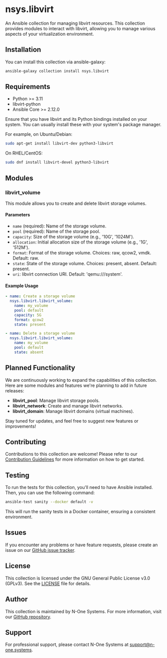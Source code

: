 # nsys.libvirt

An Ansible collection for managing libvirt resources. This collection provides modules to interact with libvirt, allowing you to manage various aspects of your virtualization environment.

## Installation

You can install this collection via ansible-galaxy:

```bash
ansible-galaxy collection install nsys.libvirt
```

## Requirements

- Python >= 3.11
- libvirt-python
- Ansible Core >= 2.12.0

Ensure that you have libvirt and its Python bindings installed on your system. You can usually install these with your system's package manager.

For example, on Ubuntu/Debian:

```bash
sudo apt-get install libvirt-dev python3-libvirt
```

On RHEL/CentOS:

```bash
sudo dnf install libvirt-devel python3-libvirt
```

## Modules

### libvirt_volume

This module allows you to create and delete libvirt storage volumes.

#### Parameters

- `name` (required): Name of the storage volume.
- `pool` (required): Name of the storage pool.
- `capacity`: Size of the storage volume (e.g., '10G', '1024M').
- `allocation`: Initial allocation size of the storage volume (e.g., '1G', '512M').
- `format`: Format of the storage volume. Choices: raw, qcow2, vmdk. Default: raw.
- `state`: State of the storage volume. Choices: present, absent. Default: present.
- `uri`: libvirt connection URI. Default: 'qemu:///system'.

#### Example Usage

```yaml
- name: Create a storage volume
  nsys.libvirt.libvirt_volume:
    name: my_volume
    pool: default
    capacity: 5G
    format: qcow2
    state: present

- name: Delete a storage volume
  nsys.libvirt.libvirt_volume:
    name: my_volume
    pool: default
    state: absent
```

## Planned Functionality

We are continuously working to expand the capabilities of this collection. Here are some modules and features we're planning to add in future releases:

- **libvirt_pool**: Manage libvirt storage pools.
- **libvirt_network**: Create and manage libvirt networks.
- **libvirt_domain**: Manage libvirt domains (virtual machines).

Stay tuned for updates, and feel free to suggest new features or improvements!

## Contributing

Contributions to this collection are welcome! Please refer to our [Contribution Guidelines](CONTRIBUTING.md) for more information on how to get started.

## Testing

To run the tests for this collection, you'll need to have Ansible installed. Then, you can use the following command:

```bash
ansible-test sanity --docker default -v
```

This will run the sanity tests in a Docker container, ensuring a consistent environment.

## Issues

If you encounter any problems or have feature requests, please create an issue on our [GitHub issue tracker](https://github.com/n-one-systems/ansible-libvirt/issues).

## License

This collection is licensed under the GNU General Public License v3.0 (GPLv3). See the [LICENSE](LICENSE) file for details.

## Author

This collection is maintained by N-One Systems. For more information, visit our [GitHub repository](https://github.com/n-one-systems/ansible-libvirt).

## Support

For professional support, please contact N-One Systems at support@n-one.systems.
